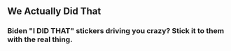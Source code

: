 ## We Actually Did That 

### Biden "I DID THAT" stickers driving you crazy? Stick it to them with the real thing. 
